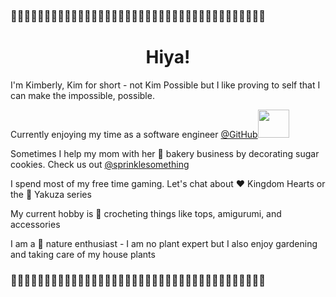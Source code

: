 ### 🌸🌸🌸🌸🌸🌸🌸🌸🌸🌸🌸🌸🌸🌸🌸🌸🌸🌸🌸🌸🌸🌸🌸🌸🌸🌸🌸🌸🌸🌸🌸🌸🌸🌸🌸🌸🌸🌸

<div align="center">
 <h1>Hiya!</h2>
</div>

<p>I'm Kimberly, Kim for short - not Kim Possible but I like proving to self that I can make the impossible, possible.</p>
<p>Currently enjoying my time as a software engineer <a href="https://github.com">@GitHub</a><img width=50 height=45 src="https://user-images.githubusercontent.com/17414922/228688837-87fcd8d7-3f75-4276-9e35-f08dec308283.gif" />
</p>
<p>Sometimes I help my mom with her 🧁 bakery business by decorating sugar cookies. Check us out <a href="https://www.instagram.com/sprinklesomething/">@sprinklesomething</a></p>
<p>I spend most of my free time gaming. Let's chat about ♥️ Kingdom Hearts or the 🐉 Yakuza series</p>
<p>My current hobby is 🧶 crocheting things like tops, amigurumi, and accessories</p>
<p>I am a 🌱 nature enthusiast - I am no plant expert but I also enjoy gardening and taking care of my house plants</p>

### 🌸🌸🌸🌸🌸🌸🌸🌸🌸🌸🌸🌸🌸🌸🌸🌸🌸🌸🌸🌸🌸🌸🌸🌸🌸🌸🌸🌸🌸🌸🌸🌸🌸🌸🌸🌸🌸🌸

<!-- ### Languages & Tools
![Ruby](https://img.shields.io/badge/ruby-%23CC342D.svg?style=for-the-badge&logo=ruby&logoColor=white)
![Rails](https://img.shields.io/badge/rails-%23CC0000.svg?style=for-the-badge&logo=ruby-on-rails&logoColor=white)
![JavaScript](https://img.shields.io/badge/javascript-%23323330.svg?style=for-the-badge&logo=javascript&logoColor=%23F7DF1E)
![React](https://img.shields.io/badge/react-%2320232a.svg?style=for-the-badge&logo=react&logoColor=%2361DAFB)
![Gatsby](https://img.shields.io/badge/Gatsby-%23663399.svg?style=for-the-badge&logo=gatsby&logoColor=white)
<br />
![HTML5](https://img.shields.io/badge/html5-%23E34F26.svg?style=for-the-badge&logo=html5&logoColor=white)
![CSS3](https://img.shields.io/badge/css3-%231572B6.svg?style=for-the-badge&logo=css3&logoColor=white)
![TypeScript](https://img.shields.io/badge/typescript-%23007ACC.svg?style=for-the-badge&logo=typescript&logoColor=white)
![Java](https://img.shields.io/badge/java-%23ED8B00.svg?style=for-the-badge&logo=java&logoColor=white)
![NodeJS](https://img.shields.io/badge/node.js-6DA55F?style=for-the-badge&logo=node.js&logoColor=white)
<br />
![Postgres](https://img.shields.io/badge/postgres-%23316192.svg?style=for-the-badge&logo=postgresql&logoColor=white)
![MongoDB](https://img.shields.io/badge/MongoDB-%234ea94b.svg?style=for-the-badge&logo=mongodb&logoColor=white)
![Heroku](https://img.shields.io/badge/heroku-%23430098.svg?style=for-the-badge&logo=heroku&logoColor=white)
![DigitalOcean](https://img.shields.io/badge/DigitalOcean-%230167ff.svg?style=for-the-badge&logo=digitalOcean&logoColor=white)

#### I'm currently learning 
![Haskell](https://img.shields.io/badge/Haskell-5e5086?style=for-the-badge&logo=haskell&logoColor=white)
![Go](https://img.shields.io/badge/go-%2300ADD8.svg?style=for-the-badge&logo=go&logoColor=white)
<br />

#### Connect with me
<a href="https://www.linkedin.com/in/kimberlylalmansingh/"> ![LinkedIn](https://img.shields.io/badge/linkedin-%230077B5.svg?style=for-the-badge&logo=linkedin&logoColor=white) </a>

#### Coder by day, Gamer by night
<a> ![Xbox](https://img.shields.io/badge/xbox-%23107C10.svg?style=for-the-badge&logo=xbox&logoColor=white) </a>
<a> ![PlayStation Network](https://img.shields.io/badge/PSN-%230070D1.svg?style=for-the-badge&logo=Playstation&logoColor=white) </a> -->


